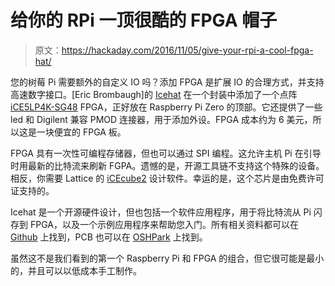 # 给你的 RPi 一顶很酷的 FPGA 帽子

> 原文：<https://hackaday.com/2016/11/05/give-your-rpi-a-cool-fpga-hat/>

您的树莓 Pi 需要额外的自定义 IO 吗？添加 FPGA 是扩展 IO 的合理方式，并支持高速数字接口。[Eric Brombaugh]的 [Icehat](http://ebrombaugh.studionebula.com/embedded/icehat/index.html) 在一个封装中添加了一个点阵 [iCE5LP4K-SG48](http://www.latticesemi.com/en/Products/FPGAandCPLD/iCE40Ultra.aspx) FPGA，正好放在 Raspberry Pi Zero 的顶部。它还提供了一些 led 和 Digilent 兼容 PMOD 连接器，用于添加外设。FPGA 成本约为 6 美元，所以这是一块便宜的 FPGA 板。

FPGA 具有一次性可编程存储器，但也可以通过 SPI 编程。这允许主机 Pi 在引导时用最新的比特流来刷新 FGPA。遗憾的是，开源工具链不支持这个特殊的设备。相反，你需要 Lattice 的 [iCEcube2](http://www.latticesemi.com/iCEcube2) 设计软件。幸运的是，这个芯片是由免费许可证支持的。

Icehat 是一个开源硬件设计，但也包括一个软件应用程序，用于将比特流从 Pi 闪存到 FPGA，以及一个示例应用程序来帮助您入门。所有相关资料都可以在 [Github](https://github.com/emeb/icehat) 上找到，PCB 也可以在 [OSHPark](https://oshpark.com/shared_projects/arGUJG2i) 上找到。

虽然这不是我们看到的第一个 Raspberry Pi 和 FPGA 的组合，但它很可能是最小的，并且可以以低成本手工制作。